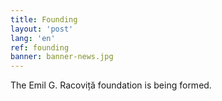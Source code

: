 ```yaml
---
title: Founding
layout: 'post'
lang: 'en'
ref: founding
banner: banner-news.jpg
---
```


The Emil G. Racoviță foundation is being formed.
